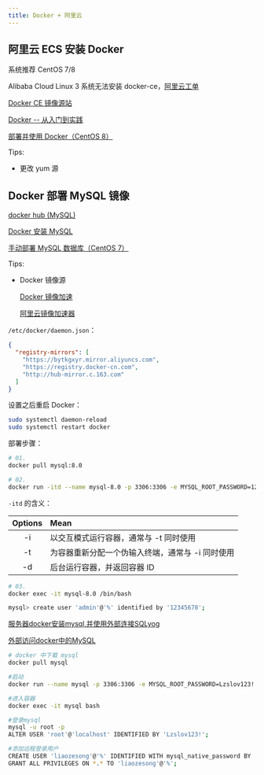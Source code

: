 ```yaml
---
title: Docker + 阿里云
---
```


## 阿里云 ECS 安装 Docker

系统推荐 CentOS 7/8

Alibaba Cloud Linux 3 系统无法安装 docker-ce，[阿里云工单](https://smartservice.console.aliyun.com/service/chat?spm=5176.smartservice_service_list.0.0.c503709aAJwx4w&id=0009LZHXD)

[Docker CE 镜像源站](https://developer.aliyun.com/article/110806)

[Docker -- 从入门到实践](https://yeasy.gitbook.io/docker_practice/install/centos?spm=5176.smartservice_service_chat.0.0.5f24709ardtfD9)

[部署并使用 Docker（CentOS 8）](https://help.aliyun.com/document_detail/187598.html?spm=a2c4g.11186623.6.1370.55991421jk1Fr5)

Tips:

- 更改 yum 源

## Docker 部署 MySQL 镜像

[docker hub (MySQL)](https://hub.docker.com/_/mysql?tab=tags&page=1&ordering=last_updated)

[Docker 安装 MySQL](https://www.runoob.com/docker/docker-install-mysql.html)

[手动部署 MySQL 数据库（CentOS 7）](https://help.aliyun.com/document_detail/116727.html?spm=a2c4g.11186623.6.1380.7bda18d0HC5x8s)

Tips:

- Docker 镜像源

  [Docker 镜像加速](https://www.runoob.com/docker/docker-mirror-acceleration.html)

  [阿里云镜像加速器](https://cr.console.aliyun.com/cn-hangzhou/instances/mirrors)

`/etc/docker/daemon.json`：

```json
{
  "registry-mirrors": [
    "https://bytkgxyr.mirror.aliyuncs.com",
    "https://registry.docker-cn.com",
    "http://hub-mirror.c.163.com"
  ]
}
```

设置之后重启 Docker：

```bash
sudo systemctl daemon-reload
sudo systemctl restart docker
```

部署步骤：

```bash
# 01.
docker pull mysql:8.0

# 02.
docker run -itd --name mysql-8.0 -p 3306:3306 -e MYSQL_ROOT_PASSWORD=12345678 mysql

```

`-itd` 的含义：

| Options | Mean                                             |
| :-----: | :----------------------------------------------- |
|   -i    | 以交互模式运行容器，通常与 -t 同时使用           |
|   -t    | 为容器重新分配一个伪输入终端，通常与 -i 同时使用 |
|   -d    | 后台运行容器，并返回容器 ID                      |

```bash
# 03. 
docker exec -it mysql-8.0 /bin/bash

mysql> create user 'admin'@'%' identified by '12345678';
```

[服务器docker安装mysql,并使用外部连接SQLyog](https://blog.csdn.net/qq_42838723/article/details/88963658)

[外部访问docker中的MySQL](https://www.cnblogs.com/smlile-you-me/p/10650130.html)

```bash
# docker 中下载 mysql
docker pull mysql

#启动
docker run --name mysql -p 3306:3306 -e MYSQL_ROOT_PASSWORD=Lzslov123! -d mysql

#进入容器
docker exec -it mysql bash

#登录mysql
mysql -u root -p
ALTER USER 'root'@'localhost' IDENTIFIED BY 'Lzslov123!';

#添加远程登录用户
CREATE USER 'liaozesong'@'%' IDENTIFIED WITH mysql_native_password BY 'Lzslov123!';
GRANT ALL PRIVILEGES ON *.* TO 'liaozesong'@'%';
```
